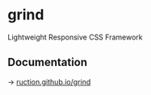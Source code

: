 # grind
Lightweight Responsive CSS Framework

## Documentation
-> [ruction.github.io/grind](http://ruction.github.io/grind)

